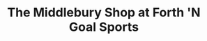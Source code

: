 ---
title: "The Middlebury Shop at Forth 'N Goal Sports"
url: /middlebury/the-middlebury-shop-at-forth-n-goal-sports/
shop: Sport
---